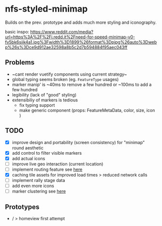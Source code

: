 # nfs-styled-minimap

Builds on the prev. prototype and adds much more styling and iconography.

basic inspo:
https://www.reddit.com/media?url=https%3A%2F%2Fi.redd.it%2Fneed-for-speed-minimap-v0-fv5bk6sjik4a1.jpg%3Fwidth%3D1899%26format%3Dpjpg%26auto%3Dwebp%26s%3Dce9d912ae32598a8b5c2d7b594884f95aec043ff

## Problems

- ~cant render vuetify components using current strategy~
- global typing seems broken (eg. `FeatureType` usages)
- marker manip' is ~40ms to remove a few hundred or ~100ms to add a few hundred
- legibility (lack of "good" styling)
- extensibiliy of markers is tedious
  - fix typing support
  - make generic component (props: FeatureMetaData, color, size, icon )

## TODO

- [x] improve design and portability (screen consistency) for "minimap" round aesthetic
- [x] add control to filter visible markers
- [x] add actual icons
- [ ] improve live geo interaction (current location)
- [ ] implement routing feature see [here](https://github.com/perliedman/leaflet-routing-machine)
- [x] caching tile assets for improved load times > reduced network calls
- [ ] implement rally stage data
- [ ] add even more icons
- [ ] marker clustering see [here](https://github.com/Leaflet/Leaflet.markercluster)

## Prototypes

- / > homeview first attempt
